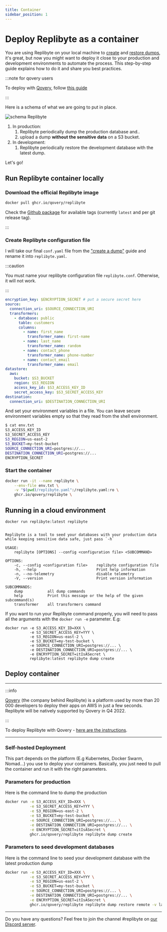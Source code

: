 ```yaml
---
title: Container
sidebar_position: 1
---
```


# Deploy Replibyte as a container

You are using Replibyte on your local machine to [create](/docs/guides/create-a-dump) and [restore dumps](/docs/guides/restore-a-dump), it's great, but now you might want to deploy it close to your production and development environments to automate the process. This step-by-step guide explains how to do it and share you best practices.

:::note for qovery users

To deploy with [Qovery](https://www.qovery.com), follow [this guide](/docs/guides/deploy-replibyte/qovery)

:::

Here is a schema of what we are going to put in place.

![schema Replibyte](/img/replibyte_dump_and_restore.jpg)

1. In production:
   1. Replibyte periodically dump the production database and..
   2. upload a dump **without the sensitive data** on a S3 bucket.
2. In development:
   1. Replibyte periodically restore the development database with the latest dump.

Let's go!

## Run Replibyte container locally

### Download the official Replibyte image

```sh
docker pull ghcr.io/qovery/replibyte
```

Check the [Github package](https://github.com/qovery/replibyte/pkgs/container/replibyte) for available tags (currently `latest` and per git release tag).

:::

### Create Replibyte configuration file

I will take our final `conf.yaml` file from the ["create a dump"](/docs/guides/create-a-dump) guide and rename it into `replibyte.yaml`.

:::caution

You must name your replibyte configuration file `replibyte.conf`. Otherwise, it will not work.

:::

```yaml title="replibyte.yaml"
encryption_key: $ENCRYPTION_SECRET # put a secure secret here
source:
  connection_uri: $SOURCE_CONNECTION_URI
  transformers:
    - database: public
      table: customers
      columns:
        - name: first_name
          transformer_name: first-name
        - name: last_name
          transformer_name: random
        - name: contact_phone
          transformer_name: phone-number
        - name: contact_email
          transformer_name: email
datastore:
  aws:
    bucket: $S3_BUCKET
    region: $S3_REGION
    access_key_id: $S3_ACCESS_KEY_ID
    secret_access_key: $S3_SECRET_ACCESS_KEY
destination:
  connection_uri: $DESTINATION_CONNECTION_URI
```

And set your environment variables in a file. You can leave secure environment variables empty so that they read from the shell environment.

```sh
$ cat env.txt
S3_ACCESS_KEY_ID
S3_SECRET_ACCESS_KEY
S3_REGION=us-east-2
S3_BUCKET=my-test-bucket
SOURCE_CONNECTION_URI=postgres://...
DESTINATION_CONNECTION_URI=postgres://...
ENCRYPTION_SECRET
```

### Start the container

```sh
docker run -it --name replibyte \
    --env-file env.txt \
    -v "$(pwd)/replibyte.yaml":/replibyte.yaml:ro \
    ghcr.io/qovery/replibyte \
```

## Running in a cloud environment

```shell
docker run replibyte:latest replibyte


Replibyte is a tool to seed your databases with your production data while keeping sensitive data safe, just pass `-h`

USAGE:
    replibyte [OPTIONS] --config <configuration file> <SUBCOMMAND>

OPTIONS:
    -c, --config <configuration file>    replibyte configuration file
    -h, --help                           Print help information
    -n, --no-telemetry                   disable telemetry
    -V, --version                        Print version information

SUBCOMMANDS:
    dump           all dump commands
    help           Print this message or the help of the given subcommand(s)
    transformer    all transformers command
```

If you want to run your Replibyte command properly, you will need to pass all the arguments with the `docker run -e` parameter. E.g:

```shell
docker run -e S3_ACCESS_KEY_ID=XXX \
           -e S3_SECRET_ACCESS_KEY=YYY \
           -e S3_REGION=us-east-2 \
           -e S3_BUCKET=my-test-bucket \
           -e SOURCE_CONNECTION_URI=postgres://... \
           -e DESTINATION_CONNECTION_URI=postgres://... \
           -e ENCRYPTION_SECRET=itIsASecret \
           replibyte:latest replibyte dump create
```

## Deploy container

---

:::info

[Qovery](https://www.qovery.com) (the company behind Replibyte) is a platform used by more than 20 000 developers to deploy their apps on AWS in just a few seconds. Replibyte will be natively supported by Qovery in Q4 2022.

:::

To deploy Replibyte with Qovery - [here are the instructions](/docs/guides/deploy-replibyte/qovery).

---

### Self-hosted Deployment

This part depends on the platform (E.g Kubernetes, Docker Swarm, Nomad...) you use to deploy your containers. Basically, you just need to pull the container and run it with the right parameters.

### Parameters for production

Here is the command line to dump the production

```bash
docker run -e S3_ACCESS_KEY_ID=XXX \
           -e S3_SECRET_ACCESS_KEY=YYY \
           -e S3_REGION=us-east-2 \
           -e S3_BUCKET=my-test-bucket \
           -e SOURCE_CONNECTION_URI=postgres://... \
           -e DESTINATION_CONNECTION_URI=postgres://... \
           -e ENCRYPTION_SECRET=itIsASecret \
           ghcr.io/qovery/replibyte replibyte dump create
```

### Parameters to seed development databases

Here is the command line to seed your development database with the latest production dump

```bash
docker run -e S3_ACCESS_KEY_ID=XXX \
           -e S3_SECRET_ACCESS_KEY=YYY \
           -e S3_REGION=us-east-2 \
           -e S3_BUCKET=my-test-bucket \
           -e SOURCE_CONNECTION_URI=postgres://... \
           -e DESTINATION_CONNECTION_URI=postgres://... \
           -e ENCRYPTION_SECRET=itIsASecret \
           ghcr.io/qovery/replibyte replibyte dump restore remote -v latest
```

---

Do you have any questions? Feel free to join the channel #replibyte on [our Discord server](https://discord.qovery.com).
